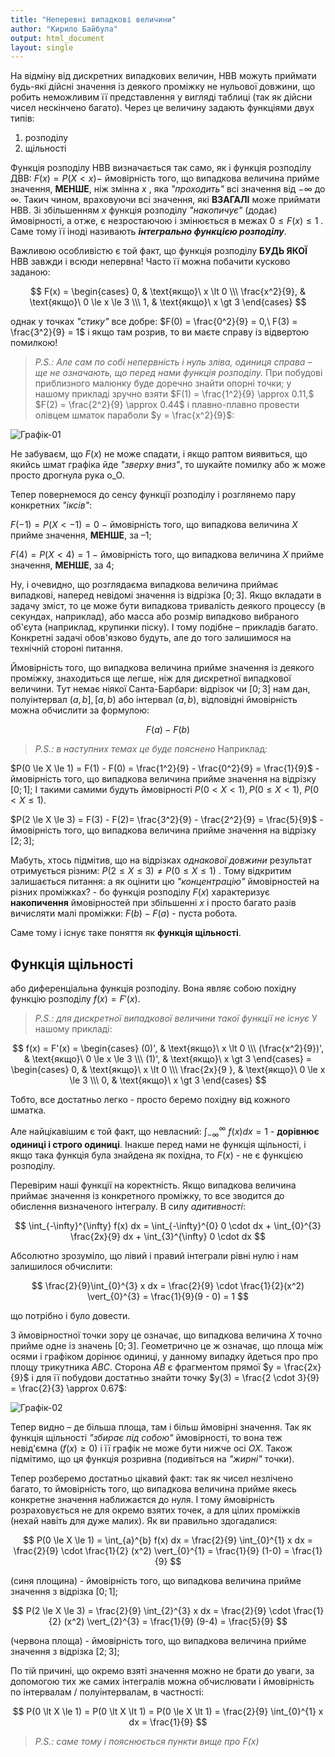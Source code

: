```yaml
---
title: "Неперевні випадкові величини"
author: "Кирило Байбула"
output: html_document
layout: single
---
```


На відміну від дискретних випадкових величин, НВВ можуть приймати
будь-які дійсні значення із деякого проміжку не нульової довжини,
що робить неможливим її представлення у вигляді таблиці (так як
дійсни чисел нескінчено багато). Через це величину задають функціями
двух типів:

1. розподілу
1. щільності

Функція розподілу НВВ визначається так само, як і функція розподілу
ДВВ: $F(x) = P(X < x) -$ ймовірність того, що випадкова величина
прийме значення, __МЕНШЕ__, ніж змінна $x$ , яка *"проходить"* всі
значення від $-\infty$ до $\infty$. Такич чином, враховуючи всі
значення, які __ВЗАГАЛІ__ може приймати НВВ. Зі збільшенням $x$
функція розподілу *"накопичує"* (додає) ймовірності, а отже, є
незростаючою і змінюється в межах $0 \le F(x) \le 1$ . Саме тому
її іноді називають __*інтегрально функцією розподілу*__.

Важливою особливістю є той факт, що функція розподілу __БУДЬ ЯКОЇ__
НВВ завжди і всюди непервна! Часто її можна побачити кусково заданою:

$$
F(x) =
    \begin{cases}
        0, & \text{якщо}\ x \lt 0 \\\
        \frac{x^2}{9}, & \text{якщо}\  0 \le x \le 3 \\\
        1, & \text{якщо}\ x \gt 3
    \end{cases}
$$

однак у точках *"стику"* все добре:
$F(0) = \frac{0^2}{9} = 0,\ F(3) = \frac{3^2}{9} = 1$
і якщо там розрив, то ви маєте справу із відвертою помилкою!

> *P.S.: Але сам по собі непервність і нуль зліва, одиниця справа –*
*ще не означають, що перед нами функція розподілу.*
При побудові приблизного малюнку буде доречно знайти опорні точки;
у нашому прикладі зручно взяти $F(1) = \frac{1^2}{9} \approx 0.11,$
$F(2) = \frac{2^2}{9} \approx 0.44$ і плавно-плавно провести олівцем
шматок параболи $y = \frac{x^2}{9}$:

![Графік-01](images/plot-01.jpg)

Не забуваєм, що $F(x)$ не може спадати, і якщо раптом виявиться, що
якийсь шмат графіка йде *"зверху вниз"*, то шукайте помилку або ж
може просто дрогнула рука о_О.

Тепер повернемося до сенсу функції розподілу і розглянемо пару
конкретних *"іксів"*:

$F(-1) = P(X \lt -1) = 0 \ -$ ймовірність того, що випадкова
величина $X$ прийме значення, __МЕНШЕ__, за –1;

$F(4) = P(X \lt 4) = 1 \ -$ ймовірність того, що випадкова
величина $X$ прийме значення, __МЕНШЕ__, за 4;

Ну, і очевидно, що розглядаєма випадкова величина приймає
випадкові, наперед невідомі значення із відрізка $[0; 3]$. Якщо
вкладати в задачу зміст, то це може бути випадкова тривалість
деякого процессу (в секундах, наприклад), або масса або розмір
випадково вибраного об'єута (наприклад, крупинки піску). І тому
подібне – прикладів багато. Конкретні задачі обов'язково будуть,
але до того залишимося на технічній стороні питання.

Ймовірність того, що випадкова величина прийме значення із
деякого проміжку, знаходиться ще легше, ніж для дискретної
випадкової величини. Тут немає ніякої Санта-Барбари: відрізок
чи $[0; 3]$ нам дан, полуінтервал $(a, b], [a, b)$ або інтервал
$(a, b)$, відповідні ймовірність можна обчислити за формулою:

$$
F(a) - F(b)
$$

> *P.S.: в наступних темах це буде пояснено*
Наприклад:

$P(0 \le X \le 1) = F(1) - F(0) = \frac{1^2}{9} - \frac{0^2}{9} = \frac{1}{9}$ - ймовірність того, що випадкова
величина прийме значення на відрізку $[0; 1]$; І такими самими
будуть ймовірності $P(0 \lt X \lt 1), P(0 \le X \lt 1),$
$P(0 \lt X \le 1)$.

$P(2 \le X \le 3) = F(3) - F(2)= \frac{3^2}{9} - \frac{2^2}{9} = \frac{5}{9}$ - ймовірність того, що випадкова
величина прийме значення на відрізку $[2; 3]$;

Мабуть, хтось підмітив, що на відрізках *однакової довжини*
результат отримується різним: $P(2 \le X \le 3) \ne P(0 \le X \le 1)$
. Тому відкритим залишається питання: а як оцінити цю
*"концентрацію"* ймовірностей на різних проміжках? - бо функція
розподілу $F(x)$ характеризує **накопичення** ймовірностей при
збільшенні $x$ і просто багато разів вичисляти малі проміжки:
$F(b)-F(a)$ - пуста робота.

Саме тому і існує таке поняття як __функція щільності__.

## Функція щільності

або диференціальна функція розподілу. Вона являє собою
похідну функцію розподілу $f(x) = F'(x)$.

>*P.S.: для дискретної випадкової величини такої функції не існує*
У нашому прикладі:

$$
f(x) = F'(x) =
\begin{cases}
    (0)', & \text{якщо}\ x \lt 0 \\\
    (\frac{x^2}{9})', & \text{якщо}\  0 \le x \le 3 \\\
    (1)', & \text{якщо}\ x \gt 3
\end{cases} =
\begin{cases}
    0, & \text{якщо}\ x \lt 0 \\\
    \frac{2x}{9 }, & \text{якщо}\  0 \le x \le 3 \\\
    0, & \text{якщо}\ x \gt 3
\end{cases}
$$

Тобто, все достатньо легко - просто беремо похідну від кожного
шматка.

Але найцікавішим є той факт, що невласний: $\int_{-\infty}^{\infty}$
$f(x)dx = 1$ - __дорівнює одиниці і строго одиниці__. Інакше перед
нами не функція щільності, і якщо така функція була знайдена як
похідна, то $F(x)$ - не є функцією розподілу.

Перевірим наші функції на коректність. Якщо випадкова величина
приймає значення із конкретного проміжку, то все зводится до
обислення визначеного інтегралу. В силу _адитивності_:

$$
\int_{-\infty}^{\infty} f(x) dx =
 \int_{-\infty}^{0} 0 \cdot dx +
 \int_{0}^{3} \frac{2x}{9} dx +
 \int_{3}^{\infty} 0 \cdot dx
$$

Абсолютно зрозуміло, що лівий і правий інтеграли рівні нулю і
нам залишилося обчислити:

$$
\frac{2}{9}\int_{0}^{3} x dx =
\frac{2}{9} \cdot \frac{1}{2}(x^2) \vert_{0}^{3} =
\frac{1}{9}(9 - 0) = 1
$$

що потрібно і було довести.

З ймовірностної точки зору це означає, що випадкова величина $X$
точно прийме одне із значень $[0; 3]$. Геометрично це ж означає,
що площа між осями і графіком дорінює одиниці, у данному випадку
йдеться про про площу трикутника $ABC$. Сторона $AB$ є фрагментом
прямої $y = \frac{2x}{9}$ і для її побудови достатньо знайти точку
$y(3) = \frac{2 \cdot 3}{9} = \frac{2}{3} \approx 0.67$:

![Графік-02](images/plot-02.jpg)

Тепер видно – де більша площа, там і більш ймовірні значення. Так
як функція щільності _"збирає під собою"_ ймовірності, то вона
теж невід'ємна $(f(x) \ge 0)$ і її графік не може бути нижче осі
$OX$. Також підмітимо, що ця функція розривна (подивіться на
_"жирні"_ точки).

Тепер розберемо достатньо цікавий факт: так як чисел незлічено
багато, то ймовірність того, що випадкова величина прийме якесь
конкретне значення наближаєтся до нуля. І тому ймовірність
розраховується не для окремо взятих точек, а для цілих проміжків
(нехай навіть для дуже малих). Як ви правильно здогадалися:

$$
P(0 \le X \le 1) =
\int_{a}^{b} f(x) dx =
\frac{2}{9} \int_{0}^{1} x dx =
\frac{2}{9} \cdot \frac{1}{2} (x^2) \vert_{0}^{1} =
\frac{1}{9} (1-0) = \frac{1}{9}
$$

(синя площина) - ймовірність того, що випадкова величина прийме
значення з відрізка $[0; 1]$;

$$
P(2 \le X \le 3) =
\frac{2}{9} \int_{2}^{3} x dx =
\frac{2}{9} \cdot \frac{1}{2} (x^2) \vert_{2}^{3} =
\frac{1}{9} (9-4) = \frac{5}{9}
$$

(червона площа) - ймовірність того, що випадкова величина прийме
значення з відрізка $[2; 3]$;

По тій причині, що окремо взяті значення можно не брати до уваги,
за допомогою тих же самих інтегралів можна обчислювати
і ймовірність по інтервалам / полуінтервалам, в частності:

$$
P(0 \lt X \le 1) =
P(0 \lt X \lt 1) =
P(0 \le X \lt 1) =
\frac{2}{9} \int_{0}^{1} x dx =
\frac{1}{9}
$$

> *P.S.: саме тому і пояснюється пункти вище про $F(x)$*
